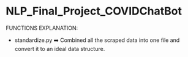 # NLP_Final_Project_COVIDChatBot

FUNCTIONS EXPLANATION:
* standardize.py ➡️ Combined all the scraped data into one file and convert it to an ideal data structure. 


